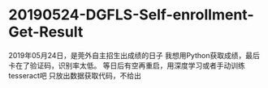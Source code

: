 # 20190524-DGFLS-Self-enrollment-Get-Result
2019年05月24日，是莞外自主招生出成绩的日子
我想用Python获取成绩，最后卡在了验证码，识别率太低。
等日后有空再重启，用深度学习或者手动训练tesseract吧
只放出数据获取代码，不给出
